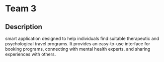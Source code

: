 # Team 3
## Description
smart application designed to help individuals find suitable therapeutic and psychological travel programs. It provides an easy-to-use interface for booking programs, connecting with mental health experts, and sharing experiences with others.
